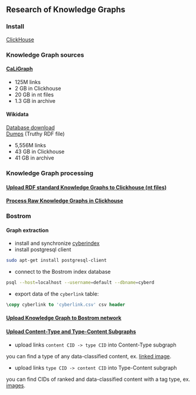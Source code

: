 ## Research of Knowledge Graphs 

### Install
[ClickHouse](https://clickhouse.tech/docs/en/getting-started/install/)

### Knowledge Graph sources
#### [CaLiGraph](http://caligraph.org/resources.html)  
- 125M links  
- 2 GB in Clickhouse  
- 20 GB in nt files  
- 1.3 GB in archive  
#### Wikidata
[Database download](https://www.wikidata.org/wiki/Wikidata:Database_download/en)  
[Dumps](https://dumps.wikimedia.org/wikidatawiki/entities/) (Truthy RDF file)
- 5,556M links
- 43 GB in Clickhouse  
- 41 GB in archive    

### Knowledge Graph processing
#### [Upload RDF standard Knowledge Graphs to Clickhouse (nt files)](upload_nt_to_ch.ipynb)
#### [Process Raw Knowledge Graphs in Clickhouse](process_raw_knowledge_graph_in_ch.ipynb)

### Bostrom 
#### Graph extraction
- install and synchronize [cyberindex](https://github.com/cybercongress/cyberindex)
- install postgresql client
```bash
sudo apt-get install postgresql-client
```
- connect to the Bostrom index database
```bash
psql --host=localhost --username=default --dbname=cyberd
```
- export data of the `cyberlink` table:
```sql
\copy cyberlink to 'cyberlink.csv' csv header
```

#### [Upload Knowledge Graph to Bostrom network](upload_knowledge_graph_to_bostrom.ipynb)

#### [Upload Content-Type and Type-Content Subgraphs](upload_content_type_subgraphs.ipynb)
- upload links `content CID -> type CID` into Content-Type subgraph  

you can find a type of any data-classified content, ex. [linked image](https://cyb.ai/ipfs/QmUY1dHhBo8ya3dLZpLN8gK7eMWuUyt7oMHXKM6qH2GKqa/answers).
- upload links `type CID -> content CID` into Type-Content subgraph

you can find CIDs of ranked and data-classified content with a tag type, ex. [images](https://cyb.ai/search/image).